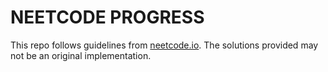 # NEETCODE PROGRESS
This repo follows guidelines from [neetcode.io](https://neetcode.io/).
The solutions provided may not be an original implementation.
